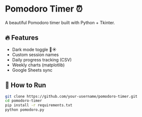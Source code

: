 # Pomodoro Timer ⏰
A beautiful Pomodoro timer built with Python + Tkinter.

## 🔥 Features
- Dark mode toggle 🌙☀️
- Custom session names
- Daily progress tracking (CSV)
- Weekly charts (matplotlib)
- Google Sheets sync

## 🚀 How to Run

```bash
git clone https://github.com/your-username/pomodoro-timer.git
cd pomodoro-timer
pip install -r requirements.txt
python pomodoro.py
